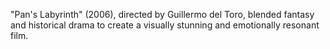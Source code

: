 "Pan's Labyrinth" (2006), directed by Guillermo del Toro, blended fantasy and historical drama to create a visually stunning and emotionally resonant film.
